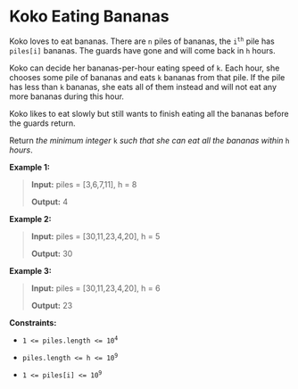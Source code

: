 # Koko Eating Bananas

Koko loves to eat bananas. There are <code>n</code> piles of bananas, the <code>i<sup>th</sup></code> pile has <code>piles[i]</code> bananas. The guards have gone and will come back in <code>h</code> hours.

Koko can decide her bananas-per-hour eating speed of <code>k</code>. Each hour, she chooses some pile of bananas and eats <code>k</code> bananas from that pile. If the pile has less than <code>k</code> bananas, she eats all of them instead and will not eat any more bananas during this hour.

Koko likes to eat slowly but still wants to finish eating all the bananas before the guards return.

Return *the minimum integer* <code>k</code> *such that she can eat all the bananas within* <code>h</code> *hours*.


**Example 1:**
>
> **Input:** piles = [3,6,7,11], h = 8
>
> **Output:** 4

**Example 2:**
>
> **Input:** piles = [30,11,23,4,20], h = 5
>
> **Output:** 30

**Example 3:**
>
> **Input:** piles = [30,11,23,4,20], h = 6
>
> **Output:** 23


**Constraints:**

- <code>1 &lt;= piles.length &lt;= 10<sup>4</sup></code>

- <code>piles.length &lt;= h &lt;= 10<sup>9</sup></code>

- <code>1 &lt;= piles[i] &lt;= 10<sup>9</sup></code>

